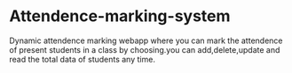 # Attendence-marking-system
Dynamic attendence marking webapp where you can mark the attendence of present students in a class by choosing.you can add,delete,update and read the total data of students any time.
